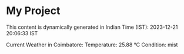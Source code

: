 # My Project

This content is dynamically generated in Indian Time (IST): 2023-12-21 20:06:33 IST


Current Weather in Coimbatore:
Temperature: 25.88 °C
Condition: mist
